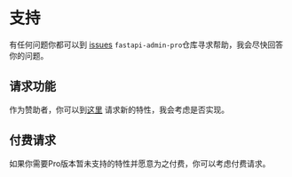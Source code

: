 # 支持

有任何问题你都可以到 [issues](https://github.com/fastapi-admin/fastapi-admin-pro/issues/new) `fastapi-admin-pro`仓库寻求帮助，我会尽快回答你的问题。

## 请求功能

作为赞助者，你可以到[这里](https://github.com/fastapi-admin/fastapi-admin-pro/discussions/3) 请求新的特性，我会考虑是否实现。

## 付费请求

如果你需要Pro版本暂未支持的特性并愿意为之付费，你可以考虑付费请求。
